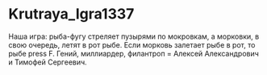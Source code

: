 # Krutraya_Igra1337

Наша игра: рыба-фугу стреляет пузырями по мокровкам, а морковки, в свою очередь, летят в рот рыбе. Если морковь залетает рыбе в рот, то рыбе press F. 
Гений, миллиардер, филантроп = Алексей Александрович и Тимофей Сергеевич.
